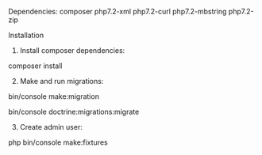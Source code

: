 Dependencies:
composer
php7.2-xml
php7.2-curl
php7.2-mbstring
php7.2-zip

Installation

1. Install composer dependencies:

composer install

2. Make and run migrations:

bin/console make:migration

bin/console doctrine:migrations:migrate

3. Create admin user:

php bin/console make:fixtures
